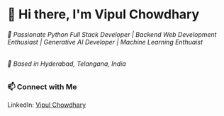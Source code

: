 # 👋 Hi there, I'm Vipul Chowdhary
###### 🎯 Passionate Python Full Stack Developer | Backend Web Development Enthusiast | Generative AI Developer | Machine Learning Enthuaist
###### 📍 Based in Hyderabad, Telangana, India

### 📫 Connect with Me
LinkedIn: <a href='https://www.linkedin.com/in/vipulc2580/'>Vipul Chowdhary</a>
<!--
**vipulc2580/vipulc2580** is a ✨ _special_ ✨ repository because its `README.md` (this file) appears on your GitHub profile.

Here are some ideas to get you started:

- 🔭 I’m currently working on ...
- 🌱 I’m currently learning ...
- 👯 I’m looking to collaborate on ...
- 🤔 I’m looking for help with ...
- 💬 Ask me about ...
- 📫 How to reach me: ...
- 😄 Pronouns: ...
- ⚡ Fun fact: ...
-->
